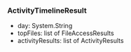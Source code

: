 ### ActivityTimelineResult
- day: System.String
- topFiles: list of FileAccessResults
- activityResults: list of ActivityResults
